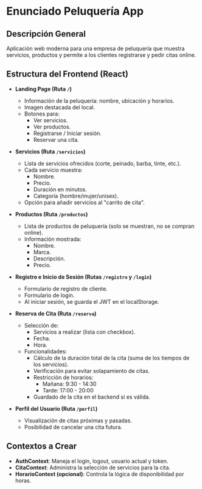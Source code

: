 # Enunciado Peluquería App

## Descripción General
Aplicación web moderna para una empresa de peluquería que muestra servicios, productos y permite a los clientes registrarse y pedir citas online.

## Estructura del Frontend (React)
- **Landing Page (Ruta `/`)**
  - Información de la peluquería: nombre, ubicación y horarios.
  - Imagen destacada del local.
  - Botones para:
    - Ver servicios.
    - Ver productos.
    - Registrarse / Iniciar sesión.
    - Reservar una cita.

- **Servicios (Ruta `/servicios`)**
  - Lista de servicios ofrecidos (corte, peinado, barba, tinte, etc.).
  - Cada servicio muestra:
    - Nombre.
    - Precio.
    - Duración en minutos.
    - Categoría (hombre/mujer/unisex).
  - Opción para añadir servicios al "carrito de cita".

- **Productos (Ruta `/productos`)**
  - Lista de productos de peluquería (solo se muestran, no se compran online).
  - Información mostrada:
    - Nombre.
    - Marca.
    - Descripción.
    - Precio.

- **Registro e Inicio de Sesión (Rutas `/registro` y `/login`)**
  - Formulario de registro de cliente.
  - Formulario de login.
  - Al iniciar sesión, se guarda el JWT en el localStorage.

- **Reserva de Cita (Ruta `/reserva`)**
  - Selección de:
    - Servicios a realizar (lista con checkbox).
    - Fecha.
    - Hora.
  - Funcionalidades:
    - Cálculo de la duración total de la cita (suma de los tiempos de los servicios).
    - Verificación para evitar solapamiento de citas.
    - Restricción de horarios:  
      - Mañana: 9:30 - 14:30  
      - Tarde: 17:00 - 20:00
    - Guardado de la cita en el backend si es válida.

- **Perfil del Usuario (Ruta `/perfil`)**
  - Visualización de citas próximas y pasadas.
  - Posibilidad de cancelar una cita futura.

## Contextos a Crear
- **AuthContext**: Maneja el login, logout, usuario actual y token.
- **CitaContext**: Administra la selección de servicios para la cita.
- **HorarioContext (opcional)**: Controla la lógica de disponibilidad por horas.